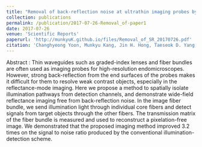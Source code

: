 ```yaml
---
title: "Removal of back-reflection noise at ultrathin imaging probes by the single-core illumination and wide-field detection"
collection: publications
permalink: /publication/2017-07-26-Removal_of-paper1
date: 2017-07-26
venue: 'Scientific Reports'
paperurl: 'http://munkyuK.github.io/files/Removal_of_SR_20170726.pdf'
citation: 'Changhyeong Yoon, Munkyu Kang, Jin H. Hong, Taeseok D. Yang, Jingchao Xing, Hongki Yoo, Youngwoon Choi and Wonshik Choi, &quot;Removal of back-reflection noise at ultrathin imaging probes by the single-core illumination and wide-field detection&quot;, <i>Scientific Reports</i>., 7, 6524 (2017).'
---
```


Abstract : Thin waveguides such as graded-index lenses and fiber bundles are often used as imaging probes for high-resolution endomicroscopes. However, strong back-reflection from the end surfaces of the probes makes it difficult for them to resolve weak contrast objects, especially in the reflectance-mode imaging. Here we propose a method to spatially isolate illumination pathways from detection channels, and demonstrate wide-field reflectance imaging free from back-reflection noise. In the image fiber bundle, we send illumination light through individual core fibers and detect signals from target objects through the other fibers. The transmission matrix of the fiber bundle is measured and used to reconstruct a pixelation-free image. We demonstrated that the proposed imaging method improved 3.2 times on the signal to noise ratio produced by the conventional illumination-detection scheme.
